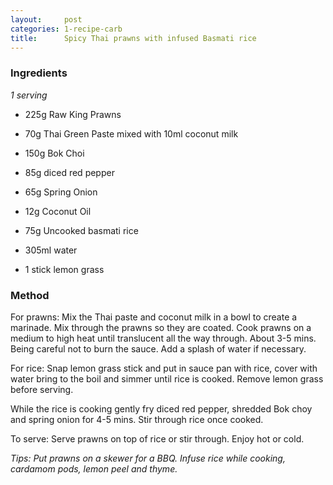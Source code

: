 ```yaml
---
layout:     post
categories: 1-recipe-carb
title:      Spicy Thai prawns with infused Basmati rice
--- 
```


### Ingredients 

_1 serving_

* 225g Raw King Prawns 
* 70g Thai Green Paste mixed with 10ml coconut milk 

* 150g Bok Choi 
* 85g diced red pepper 
* 65g Spring Onion 
* 12g Coconut Oil 

* 75g Uncooked basmati rice 
* 305ml water 
* 1 stick lemon grass

### Method 

For prawns: Mix the Thai paste and coconut milk in a bowl to create a marinade. Mix through the prawns so they are coated. Cook prawns on a medium to high heat until translucent all the way through. About 3-5 mins. Being careful not to burn the sauce. Add a splash of water if necessary. 

For rice: Snap lemon grass stick and put in sauce pan with rice, cover with water bring to the boil and simmer until rice is cooked. Remove lemon grass before serving. 

While the rice is cooking gently fry diced red pepper, shredded Bok choy and spring onion for 4-5 mins. Stir through rice once cooked.

To serve: Serve prawns on top of rice or stir through. Enjoy hot or cold. 

_Tips: Put prawns on a skewer for a BBQ. Infuse rice while cooking, cardamom pods, lemon peel and thyme._